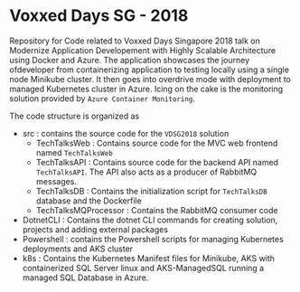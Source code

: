 # Voxxed Days SG - 2018

Repository for Code related to Voxxed Days Singapore 2018 talk on Modernize Application Developement with Highly Scalable Architecture using Docker and Azure. The application showcases the journey ofdeveloper from containerizing application to testing locally using a single node Minikube cluster. It then goes into overdrive mode with deployment to managed Kubernetes cluster in Azure. Icing on the cake is the monitoring solution provided by `Azure Container Monitoring`.

The code structure is organized as

- src : contains the source code for the `VDSG2018` solution
  - TechTalksWeb : Contains source code for the MVC web frontend named `TechTalksWeb`
  - TechTalksAPI : Contains source code for the backend API named `TechTalksAPI`. The API also acts as a producer of RabbitMQ messages.
  - TechTalksDB : Contains the initialization script for `TechTalksDB` database and the Dockerfile
  - TechTalksMQProcessor : Contains the RabbitMQ consumer code
- DotnetCLI : Contains the dotnet CLI commands for creating solution, projects and adding external packages
- Powershell : contains the Powershell scripts for managing Kubernetes deployments and AKS cluster
- k8s : Contains the Kubernetes Manifest files for Minikube, AKS with containerized SQL Server linux and AKS-ManagedSQL running a managed SQL Database in Azure.